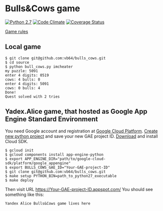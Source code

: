 # Bulls&amp;Cows game
[![Python 2.7](https://img.shields.io/travis/vb64/bulls_cows.svg?label=Python%202.7&style=plastic)](https://travis-ci.org/vb64/bulls_cows)
[![Code Climate](https://img.shields.io/codeclimate/maintainability-percentage/vb64/bulls_cows.svg?label=Code%20Climate&style=plastic)](https://codeclimate.com/github/vb64/bulls_cows)
[![Coverage Status](https://coveralls.io/repos/github/vb64/bulls_cows/badge.svg?branch=master)](https://coveralls.io/github/vb64/bulls_cows?branch=master)

[Game rules](https://en.wikipedia.org/wiki/Bulls_and_Cows)

## Local game
```
$ git clone git@github.com:vb64/bulls_cows.git
$ cd source
$ python bull_cows.py imcheater
my puzzle: 5091
enter 4 digits: 0519
cows: 4 bulls: 0
enter 4 digits: 5091
cows: 0 bulls: 4
Done!
Quest solved with 2 tries
```

## Yadex.Alice game, that hosted as Google App Engine Standard Environment
You need Google account and registration at [Google Cloud Platform](https://cloud.google.com/). [Create new python project](https://console.cloud.google.com/projectcreate) and save your new GAE project ID. [Download](https://cloud.google.com/sdk/) and install Cloud SDK.
```
$ gcloud init
$ gcloud components install app-engine-python
$ export APP_ENGINE_DIR="path/to/google-cloud-sdk/platform/google_appengine"
$ export BULLS_COWS_GAE_ID="Your-GAE-project-ID"
$ git clone git@github.com:vb64/bulls_cows.git
$ make setup PYTHON_BIN=path_to_python27_executable
$ make deploy
```
Then visit URL https://Your-GAE-project-ID.appspot.com/ You should see something like this:
```
Yandex Alice Bulls&Cows game lives here
```
